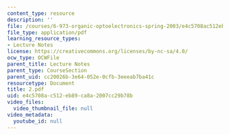 ```yaml
---
content_type: resource
description: ''
file: /courses/6-973-organic-optoelectronics-spring-2003/e4c5708ac512eb89ca8a2007cc29b78b_2.pdf
file_type: application/pdf
learning_resource_types:
- Lecture Notes
license: https://creativecommons.org/licenses/by-nc-sa/4.0/
ocw_type: OCWFile
parent_title: Lecture Notes
parent_type: CourseSection
parent_uid: cc20026b-3e64-052e-0cfb-3eeeab7ba41c
resourcetype: Document
title: 2.pdf
uid: e4c5708a-c512-eb89-ca8a-2007cc29b78b
video_files:
  video_thumbnail_file: null
video_metadata:
  youtube_id: null
---
```

